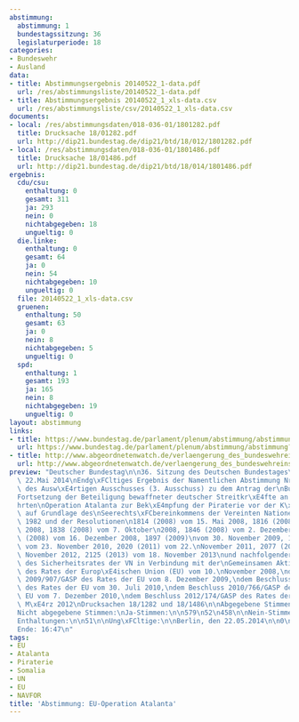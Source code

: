 ```yaml
---
abstimmung:
  abstimmung: 1
  bundestagssitzung: 36
  legislaturperiode: 18
categories:
- Bundeswehr
- Ausland
data:
- title: Abstimmungsergebnis 20140522_1-data.pdf
  url: /res/abstimmungsliste/20140522_1-data.pdf
- title: Abstimmungsergebnis 20140522_1_xls-data.csv
  url: /res/abstimmungsliste/csv/20140522_1_xls-data.csv
documents:
- local: /res/abstimmungsdaten/018-036-01/1801282.pdf
  title: Drucksache 18/01282.pdf
  url: http://dip21.bundestag.de/dip21/btd/18/012/1801282.pdf
- local: /res/abstimmungsdaten/018-036-01/1801486.pdf
  title: Drucksache 18/01486.pdf
  url: http://dip21.bundestag.de/dip21/btd/18/014/1801486.pdf
ergebnis:
  cdu/csu:
    enthaltung: 0
    gesamt: 311
    ja: 293
    nein: 0
    nichtabgegeben: 18
    ungueltig: 0
  die.linke:
    enthaltung: 0
    gesamt: 64
    ja: 0
    nein: 54
    nichtabgegeben: 10
    ungueltig: 0
  file: 20140522_1_xls-data.csv
  gruenen:
    enthaltung: 50
    gesamt: 63
    ja: 0
    nein: 8
    nichtabgegeben: 5
    ungueltig: 0
  spd:
    enthaltung: 1
    gesamt: 193
    ja: 165
    nein: 8
    nichtabgegeben: 19
    ungueltig: 0
layout: abstimmung
links:
- title: https://www.bundestag.de/parlament/plenum/abstimmung/abstimmung?id=266
  url: https://www.bundestag.de/parlament/plenum/abstimmung/abstimmung?id=266
- title: http://www.abgeordnetenwatch.de/verlaengerung_des_bundeswehreinsatzes_gegen_piraterie_operation_atalanta-1105-616.html
  url: http://www.abgeordnetenwatch.de/verlaengerung_des_bundeswehreinsatzes_gegen_piraterie_operation_atalanta-1105-616.html
preview: "Deutscher Bundestag\n\n36. Sitzung des Deutschen Bundestages\nam Donnerstag,\
  \ 22.Mai 2014\nEndg\xFCltiges Ergebnis der Namentlichen Abstimmung Nr. 1\n\nBeschlussempfehlung\
  \ des Ausw\xE4rtigen Ausschusses (3. Ausschuss) zu dem Antrag der\nBundesregierung\n\
  Fortsetzung der Beteiligung bewaffneter deutscher Streitkr\xE4fte an der EU-gef\xFC\
  hrten\nOperation Atalanta zur Bek\xE4mpfung der Piraterie vor der K\xFCste Somalias\
  \ auf Grundlage des\nSeerechts\xFCbereinkommens der Vereinten Nationen (VN) von\
  \ 1982 und der Resolutionen\n1814 (2008) vom 15. Mai 2008, 1816 (2008) vom 2. Juni\
  \ 2008, 1838 (2008) vom 7. Oktober\n2008, 1846 (2008) vom 2. Dezember 2008, 1851\
  \ (2008) vom 16. Dezember 2008, 1897 (2009)\nvom 30. November 2009, 1950 (2010)\
  \ vom 23. November 2010, 2020 (2011) vom 22.\nNovember 2011, 2077 (2012) vom 21.\
  \ November 2012, 2125 (2013) vom 18. November 2013\nund nachfolgender Resolutionen\
  \ des Sicherheitsrates der VN in Verbindung mit der\nGemeinsamen Aktion 2008/851/GASP\
  \ des Rates der Europ\xE4ischen Union (EU) vom 10.\nNovember 2008,\ndem Beschluss\
  \ 2009/907/GASP des Rates der EU vom 8. Dezember 2009,\ndem Beschluss 2010/437/GAS\
  \ des Rates der EU vom 30. Juli 2010,\ndem Beschluss 2010/766/GASP des Rates der\
  \ EU vom 7. Dezember 2010,\ndem Beschluss 2012/174/GASP des Rates der EU vom 23.\
  \ M\xE4rz 2012\nDrucksachen 18/1282 und 18/1486\n\nAbgegebene Stimmen insgesamt:\n\
  Nicht abgegebene Stimmen:\nJa-Stimmen:\n\n579\n52\n458\n\nNein-Stimmen:\n\n70\n\n\
  Enthaltungen:\n\n51\n\nUng\xFCltige:\n\nBerlin, den 22.05.2014\n\n0\n\nBeginn: 16:44\n\
  Ende: 16:47\n"
tags:
- EU
- Atalanta
- Piraterie
- Somalia
- UN
- EU
- NAVFOR
title: 'Abstimmung: EU-Operation Atalanta'
---
```

